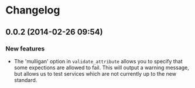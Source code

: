 # Changelog

## 0.0.2 (2014-02-26 09:54)

### New features

* The 'mulligan' option in `validate_attribute` allows you to specify that some expections are allowed to fail. This will output a warning message, but allows us to test services which are not currently up to the new standard.